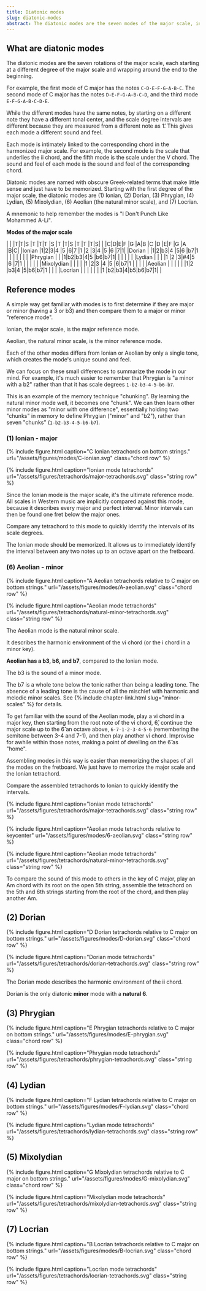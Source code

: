 ```yaml
---
title: Diatonic modes
slug: diatonic-modes
abstract: The diatonic modes are the seven modes of the major scale, including the major ("Ionian") and natural minor ("Aeolian") already covered. Each mode describes the harmonic environment of the corresponding chord in a major key.
---
```


## What are diatonic modes

The diatonic modes are the seven rotations of the major scale, 
each starting at a different degree of the major scale 
and wrapping around the end to the beginning.

For example,
the first mode of C major has the notes `C-D-E-F-G-A-B-C`.
The second mode of C major has the notes `D-E-F-G-A-B-C-D`,
and the third mode `E-F-G-A-B-C-D-E`.

While the different modes have the same notes, 
by starting on a different note they have a different tonal center,
and the scale degree intervals are different because they are measured from a different note as 1&#x302;.
This gives each mode a different sound and feel.

Each mode is intimately linked to the corresponding chord in the harmonized major scale.
For example,
the second mode is the scale that underlies the ii chord,
and the fifth mode is the scale under the V chord.
The sound and feel of each mode is the sound and feel of the corresponding chord.

Diatonic modes are named with obscure Greek-related terms that make little sense and just have to be memorized.
Starting with the first degree of the major scale,
the diatonic modes are
(1) Ionian,
(2) Dorian,
(3) Phrygian,
(4) Lydian,
(5) Mixolydian,
(6) Aeolian (the natural minor scale), and 
(7) Locrian.

A mnemonic to help remember the modes is "I Don't Punch Like Mohammed A-Li".

**Modes of the major scale**

<div class="table-wrapper" markdown="block">

|            | |T|T|S |T |T|T |S |T |T|S |T |T |T|S|
|            |C|D|E|F |G |A|B |C |D |E|F |G |A |B|C|
|Ionian      |1|2|3|4 |5 |6|7 |1 |2 |3|4 |5 |6 |7|1|
|Dorian      | |1|2|b3|4 |5|6 |b7|1 | |  |  |  | | |
|Phrygian    | | |1|b2|b3|4|5 |b6|b7|1|  |  |  | | |
|Lydian      | | | |1 |2 |3|#4|5 |6 |7|1 |  |  | | |
|Mixolydian  | | | |  |1 |2|3 |4 |5 |6|b7|1 |  | | |
|Aeolian     | | | |  |  |1|2 |b3|4 |5|b6|b7|1 | | |
|Locrian     | | | |  |  | |1 |b2|b3|4|b5|b6|b7|1| |

</div>

## Reference modes

A simple way get familiar with modes is to first determine if they are major or minor
(having a 3&#x302; or b3&#x302;)
and then compare them to a major or minor "reference mode".

Ionian, the major scale,
is the major reference mode.

Aeolian, the natural minor scale,
is the minor reference mode.

Each of the other modes differs from Ionian or Aeolian by only a single tone,
which creates the mode's unique sound and feel.

We can focus on these small differences to summarize the mode in our mind.
For example, 
it's much easier to remember that Phrygian is "a minor with a b2" rather than that it has scale degrees `1-b2-b3-4-5-b6-b7`.

This is an example of the memory technique "chunking".
By learning the natural minor mode well,
it becomes one "chunk".
We can then learn other minor modes as 
"minor with one difference",
essentially holding two "chunks" in memory to define Phrygian ("minor" and "b2"),
rather than seven "chunks" (`1-b2-b3-4-5-b6-b7`).

### (1) Ionian - major

{% include figure.html
    caption="C Ionian tetrachords on bottom strings."
    url="/assets/figures/modes/C-ionian.svg"
    class="chord row"
%}

{% include figure.html
    caption="Ionian mode tetrachords"
    url="/assets/figures/tetrachords/major-tetrachords.svg"
    class="string row"
%}

Since the Ionian mode is the major scale,
it's the ultimate reference mode.
All scales in Western music are implicitly compared against this mode,
because it describes every major and perfect interval.
Minor intervals can then be found one fret below the major ones.

Compare any tetrachord to this mode to quickly identify the intervals of its scale degrees. 

The Ionian mode should be memorized.
It allows us to immediately identify the interval between any two notes up to an octave apart on the fretboard.

### (6) Aeolian - minor

{% include figure.html
    caption="A Aeolian tetrachords relative to C major on bottom strings."
    url="/assets/figures/modes/A-aeolian.svg"
    class="chord row"
%}

{% include figure.html
    caption="Aeolian mode tetrachords"
    url="/assets/figures/tetrachords/natural-minor-tetrachords.svg"
    class="string row"
%}

The Aeolian mode is the natural minor scale.

It describes the harmonic environment of the vi chord
(or the i chord in a minor key).

**Aeolian has a b3, b6, and b7**,
compared to the Ionian mode.

The b3 is the sound of a minor mode.

The b7 is a whole tone below the tonic rather than being a leading tone.
The absence of a leading tone is the cause of all the mischief with harmonic and melodic minor scales.
See {% include chapter-link.html slug="minor-scales" %}
for details.

To get familiar with the sound of the Aeolian mode,
play a vi chord in a major key,
then starting from the root note of the vi chord,
6&#x302;,
continue the major scale up to the 6&#x302; an octave above,
`6-7-1-2-3-4-5-6`
(remembering the semitone between 3-4 and 7-1),
and then play another vi chord.
Improvise for awhile within those notes,
making a point of dwelling on the 6&#x302; as "home".

Assembling modes in this way is easier than memorizing the shapes of all the modes on the fretboard.
We just have to memorize the major scale and the Ionian tetrachord.

Compare the assembled tetrachords to Ionian to quickly identify the intervals.

{% include figure.html
    caption="Ionian mode tetrachords"
    url="/assets/figures/tetrachords/major-tetrachords.svg"
    class="string row"
%}

{% include figure.html
    caption="Aeolian mode tetrachords relative to keycenter"
    url="/assets/figures/modes/6-aeolian.svg"
    class="string row"
%}

{% include figure.html
    caption="Aeolian mode tetrachords"
    url="/assets/figures/tetrachords/natural-minor-tetrachords.svg"
    class="string row"
%}

To compare the sound of this mode to others in the key of C major,
play an Am chord with its root on the open 5th string,
assemble the tetrachord on the 5th and 6th strings starting from the root of the chord,
and then play another Am.

## (2) Dorian

{% include figure.html
    caption="D Dorian tetrachords relative to C major on bottom strings."
    url="/assets/figures/modes/D-dorian.svg"
    class="chord row"
%}

{% include figure.html
    caption="Dorian mode tetrachords"
    url="/assets/figures/tetrachords/dorian-tetrachords.svg"
    class="string row"
%}

The Dorian mode describes the harmonic environment of the ii chord.

Dorian is the only diatonic **minor** mode with a **natural 6**.

## (3) Phrygian

{% include figure.html
    caption="E Phrygian tetrachords relative to C major on bottom strings."
    url="/assets/figures/modes/E-phrygian.svg"
    class="chord row"
%}

{% include figure.html
    caption="Phrygian mode tetrachords"
    url="/assets/figures/tetrachords/phrygian-tetrachords.svg"
    class="string row"
%}

## (4) Lydian

{% include figure.html
    caption="F Lydian tetrachords relative to C major on bottom strings."
    url="/assets/figures/modes/F-lydian.svg"
    class="chord row"
%}

{% include figure.html
    caption="Lydian mode tetrachords"
    url="/assets/figures/tetrachords/lydian-tetrachords.svg"
    class="string row"
%}

## (5) Mixolydian

{% include figure.html
    caption="G Mixolydian tetrachords relative to C major on bottom strings."
    url="/assets/figures/modes/G-mixolydian.svg"
    class="chord row"
%}

{% include figure.html
    caption="Mixolydian mode tetrachords"
    url="/assets/figures/tetrachords/mixolydian-tetrachords.svg"
    class="string row"
%}

## (7) Locrian

{% include figure.html
    caption="B Locrian tetrachords relative to C major on bottom strings."
    url="/assets/figures/modes/B-locrian.svg"
    class="chord row"
%}

{% include figure.html
    caption="Locrian mode tetrachords"
    url="/assets/figures/tetrachords/locrian-tetrachords.svg"
    class="string row"
%}

